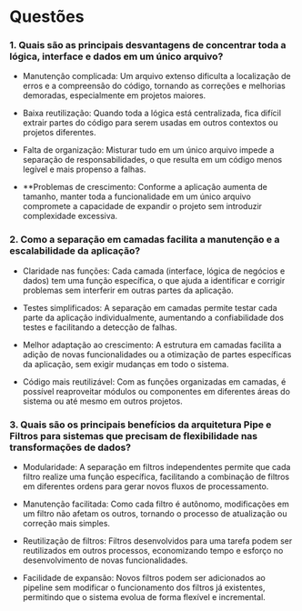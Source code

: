 # Questões

### 1. Quais são as principais desvantagens de concentrar toda a lógica, interface e dados em um único arquivo?

- Manutenção complicada: Um arquivo extenso dificulta a localização de erros e a compreensão do código, tornando as correções e melhorias demoradas, especialmente em projetos maiores.
  
- Baixa reutilização: Quando toda a lógica está centralizada, fica difícil extrair partes do código para serem usadas em outros contextos ou projetos diferentes.

- Falta de organização: Misturar tudo em um único arquivo impede a separação de responsabilidades, o que resulta em um código menos legível e mais propenso a falhas.

- **Problemas de crescimento: Conforme a aplicação aumenta de tamanho, manter toda a funcionalidade em um único arquivo compromete a capacidade de expandir o projeto sem introduzir complexidade excessiva.

### 2. Como a separação em camadas facilita a manutenção e a escalabilidade da aplicação?

- Claridade nas funções: Cada camada (interface, lógica de negócios e dados) tem uma função específica, o que ajuda a identificar e corrigir problemas sem interferir em outras partes da aplicação.
  
- Testes simplificados: A separação em camadas permite testar cada parte da aplicação individualmente, aumentando a confiabilidade dos testes e facilitando a detecção de falhas.

- Melhor adaptação ao crescimento: A estrutura em camadas facilita a adição de novas funcionalidades ou a otimização de partes específicas da aplicação, sem exigir mudanças em todo o sistema.

- Código mais reutilizável: Com as funções organizadas em camadas, é possível reaproveitar módulos ou componentes em diferentes áreas do sistema ou até mesmo em outros projetos.

### 3. Quais são os principais benefícios da arquitetura Pipe e Filtros para sistemas que precisam de flexibilidade nas transformações de dados?

- Modularidade: A separação em filtros independentes permite que cada filtro realize uma função específica, facilitando a combinação de filtros em diferentes ordens para gerar novos fluxos de processamento.

- Manutenção facilitada: Como cada filtro é autônomo, modificações em um filtro não afetam os outros, tornando o processo de atualização ou correção mais simples.

- Reutilização de filtros: Filtros desenvolvidos para uma tarefa podem ser reutilizados em outros processos, economizando tempo e esforço no desenvolvimento de novas funcionalidades.

- Facilidade de expansão: Novos filtros podem ser adicionados ao pipeline sem modificar o funcionamento dos filtros já existentes, permitindo que o sistema evolua de forma flexível e incremental.
